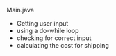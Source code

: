 Main.java
- Getting user input
- using a do-while loop
- checking for correct input
- calculating the cost for shipping 

